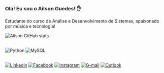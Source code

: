### Olá! Eu sou o Ailson Guedes! ✋



Estudante do curso de Análise e Desenvolvimento de Sistemas, apaixonado por música e tecnologia!

![Ailson GitHub stats](https://github-readme-stats.vercel.app/api?username=ailsonguedes&show_icons=true&theme=cobalt)



<div style="display: inline_block"><br/>
    <img alt="Python" alt="python" src="https://img.shields.io/badge/Python-3776AB?style=for-the-badge&logo=python&logoColor=white"/>
    <img alt="MySQL" alt="mysql" src="https://img.shields.io/badge/MySQL-00000F?style=for-the-badge&logo=mysql&logoColor=white"/>
</div><br/>


[![Linkedin](https://img.shields.io/badge/LinkedIn-0077B5?style=for-the-badge&logo=linkedin&logoColor=white)](https://www.linkedin.com/in/ailson-guedes-059795149/)
[![Facebook](https://img.shields.io/badge/Facebook-1877F2?style=for-the-badge&logo=facebook&logoColor=white)](https://www.facebook.com/ailsong)
[![Instagram](https://img.shields.io/badge/Instagram-E4405F?style=for-the-badge&logo=instagram&logoColor=white)](https://www.instagram.com/ailson_guedes/)
[![G-mail](https://img.shields.io/badge/Gmail-D14836?style=for-the-badge&logo=gmail&logoColor=white)](mailto:ailsonsixseven@gmail.com)
[![Outlook](https://img.shields.io/badge/Microsoft_Outlook-0078D4?style=for-the-badge&logo=microsoft-outlook&logoColor=white)](mailto:ailsonlfonseca@outlook.com)

